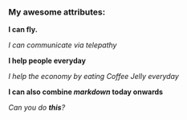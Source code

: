 ### My awesome attributes:

**I can fly.**

_I can communicate via telepathy_

**I help people everyday**

_I help the economy by eating Coffee Jelly everyday_


**I can also combine _markdown_ today onwards**

_Can you do **this**?_
